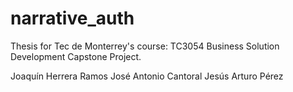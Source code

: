# narrative_auth
Thesis for Tec de Monterrey's course: TC3054 Business Solution Development Capstone Project.

Joaquín Herrera Ramos
José Antonio Cantoral
Jesús Arturo Pérez